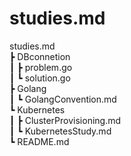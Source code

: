 # **studies.md**

studies.md
<br>┣ DBconnetion
<br>┃ ┣ problem.go
<br>┃ ┗ solution.go
<br>┣ Golang
<br>┃ ┗ GolangConvention.md
<br>┗ Kubernetes
<br>┃ ┣ ClusterProvisioning.md
<br>┃ ┗ KubernetesStudy.md
<br>┗ README.md
